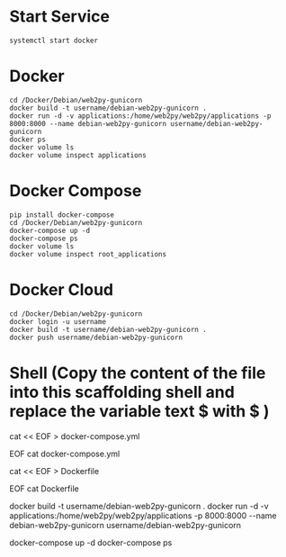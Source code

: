 # Start Service
	systemctl start docker

# Docker
	cd /Docker/Debian/web2py-gunicorn
	docker build -t username/debian-web2py-gunicorn .
	docker run -d -v applications:/home/web2py/web2py/applications -p 8000:8000 --name debian-web2py-gunicorn username/debian-web2py-gunicorn
	docker ps 
	docker volume ls
	docker volume inspect applications

# Docker Compose
	pip install docker-compose
	cd /Docker/Debian/web2py-gunicorn
	docker-compose up -d
	docker-compose ps
	docker volume ls
	docker volume inspect root_applications

# Docker Cloud
	cd /Docker/Debian/web2py-gunicorn
	docker login -u username
	docker build -t username/debian-web2py-gunicorn .
	docker push username/debian-web2py-gunicorn

# Shell (Copy the content of the file into this scaffolding shell and replace the variable text $ with \$ )
cat << EOF > docker-compose.yml

EOF
cat docker-compose.yml

cat << EOF > Dockerfile

EOF
cat Dockerfile

docker build -t username/debian-web2py-gunicorn .
docker run -d -v applications:/home/web2py/web2py/applications -p 8000:8000 --name debian-web2py-gunicorn username/debian-web2py-gunicorn

docker-compose up -d
docker-compose ps
